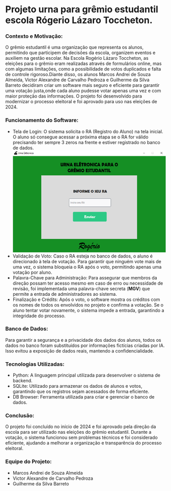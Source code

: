 # Projeto urna para grêmio estudantil escola Rógerio Lázaro Toccheton.

### Contexto e Motivação:

  O grêmio estudantil é uma organização que representa os alunos, permitindo que participem de decisões da escola,
organizem eventos e auxiliem na gestão escolar. Na Escola Rogério Lázaro Toccheton,
as eleições para o grêmio eram realizadas através de formulários online, mas com algumas limitações,
como a possibilidade de votos duplicados e falta de controle rigoroso.Diante disso, os alunos Marcos Andrei de Souza Almeida,
Victor Alexandre de Carvalho Pedroza e Guilherme da Silva Barreto decidiram criar um software mais seguro e eficiente para garantir
uma votação justa,onde cada aluno pudesse votar apenas uma vez e com maior proteção das informações.
O projeto foi desenvolvido para modernizar o processo eleitoral e foi aprovado para uso nas eleições de 2024.

### Funcionamento do Software:
 - Tela de Login: O sistema solicita o RA (Registro do Aluno) na tela inicial.
O aluno só consegue acessar a próxima etapa se o RA for válido precisando ter sempre 3 zeros na frente e estiver registrado no banco de dados.
 ![](./ProjetoUrna/img/TelaInicial.png)
 - Validação de Voto: Caso o RA esteja no banco de dados, o aluno é direcionado à tela de votação.
Para garantir que ninguém vote mais de uma vez, o sistema bloqueia o RA após o voto, permitindo apenas uma votação por aluno.
 - Palavra-Chave para Administração: Para assegurar que membros da direção possam ter acesso mesmo em caso de erro ou necessidade de revisão,
foi implementada uma palavra-chave secreta (__MGV__) que permite a entrada de administradores ao sistema.
 - Finalização e Crédits: Após o voto, o software mostra os créditos com os nomes de todos os envolvidos no projeto e confirma a votação.
Se o aluno tentar votar novamente, o sistema impede a entrada, garantindo a integridade do processo.

### Banco de Dados:
  Para garantir a segurança e a privacidade dos dados dos alunos,
todos os dados no banco foram substituídos por informações fictícias criadas por IA.
Isso evitou a exposição de dados reais, mantendo a confidencialidade.

### Tecnologias Utilizadas:
 - Python: A linguagem principal utilizada para desenvolver o sistema de backend.
 - SQLite: Utilizado para armazenar os dados de alunos e votos, garantindo que os registros sejam acessados de forma eficiente.
 - DB Browser: Ferramenta utilizada para criar e gerenciar o banco de dados.

### Conclusão:
  O projeto foi concluído no início de 2024 e foi aprovado pela direção da escola para ser utilizado nas eleições do grêmio estudantil.
Durante a votação, o sistema funcionou sem problemas técnicos e foi considerado eficiente,
ajudando a melhorar a organização e transparência do processo eleitoral.

### Equipe do Projeto:
- Marcos Andrei de Souza Almeida
- Victor Alexandre de Carvalho Pedroza
- Guilherme da Silva Barreto
